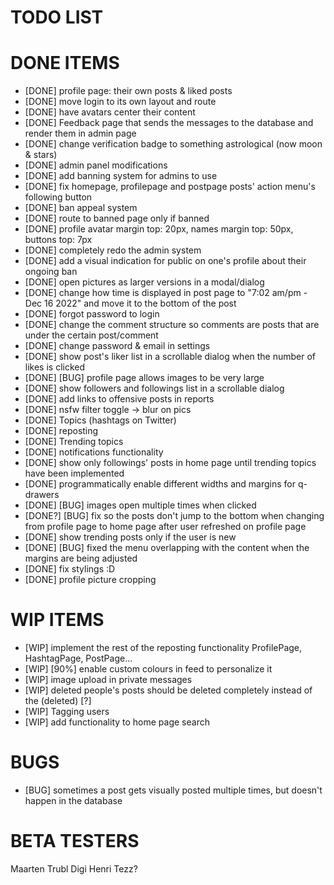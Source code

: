 # TODO LIST

# DONE ITEMS

- [DONE] profile page: their own posts & liked posts
- [DONE] move login to its own layout and route
- [DONE] have avatars center their content
- [DONE] Feedback page that sends the messages to the database and render them in admin page
- [DONE] change verification badge to something astrological (now moon & stars)
- [DONE] admin panel modifications
- [DONE] add banning system for admins to use
- [DONE] fix homepage, profilepage and postpage posts' action menu's following button
- [DONE] ban appeal system
- [DONE] route to banned page only if banned
- [DONE] profile avatar margin top: 20px, names margin top: 50px, buttons top: 7px
- [DONE] completely redo the admin system
- [DONE] add a visual indication for public on one's profile about their ongoing ban
- [DONE] open pictures as larger versions in a modal/dialog
- [DONE] change how time is displayed in post page to "7:02 am/pm - Dec 16 2022" and move it to the bottom of the post
- [DONE] forgot password to login
- [DONE] change the comment structure so comments are posts that are under the certain post/comment
- [DONE] change password & email in settings
- [DONE] show post's liker list in a scrollable dialog when the number of likes is clicked
- [DONE] [BUG] profile page allows images to be very large
- [DONE] show followers and followings list in a scrollable dialog
- [DONE] add links to offensive posts in reports
- [DONE] nsfw filter toggle -> blur on pics
- [DONE] Topics (hashtags on Twitter)
- [DONE] reposting
- [DONE] Trending topics
- [DONE] notifications functionality
- [DONE] show only followings' posts in home page until trending topics have been implemented
- [DONE] programmatically enable different widths and margins for q-drawers
- [DONE] [BUG] images open multiple times when clicked
- [DONE?] [BUG] fix so the posts don't jump to the bottom when changing from profile page to home page after user refreshed on profile page
- [DONE] show trending posts only if the user is new
- [DONE] [BUG] fixed the menu overlapping with the content when the margins are being adjusted
- [DONE] fix stylings :D
- [DONE] profile picture cropping 

# WIP ITEMS

- [WIP] implement the rest of the reposting functionality ProfilePage, HashtagPage, PostPage...
- [WIP] [90%] enable custom colours in feed to personalize it
- [WIP] image upload in private messages
- [WIP] deleted people's posts should be deleted completely instead of the (deleted) [?]
- [WIP] Tagging users
- [WIP] add functionality to home page search

# BUGS

- [BUG] sometimes a post gets visually posted multiple times, but doesn't happen in the database

# BETA TESTERS

Maarten
Trubl
Digi
Henri
Tezz?
